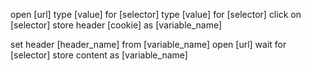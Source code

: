 open [url]
type [value] for [selector]
type [value] for [selector]
click on [selector]
store header [cookie] as [variable_name]


set header [header_name] from [variable_name]
open [url]
wait for [selector]
store content as [variable_name]